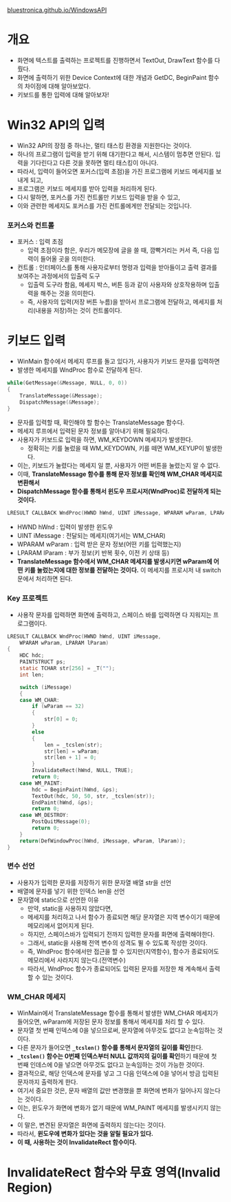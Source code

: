 [bluestronica.github.io/WindowsAPI](https://bluestronica.github.io/WindowsAPI)

# 개요
- 화면에 텍스트를 출력하는 프로젝트를 진행하면서 TextOut, DrawText 함수를 다뤘다.
- 화면에 출력하기 위한 Device Context에 대한 개념과 GetDC, BeginPaint 함수의 차이점에 대해 알아보았다.
- 키보드를 통한 입력에 대해 알아보자!

# Win32 API의 입력
- Win32 API의 장점 중 하나는, 멀티 태스킹 환경을 지원한다는 것이다. 
- 하나의 프로그램이 입력을 받기 위해 대기한다고 해서, 시스템이 멈추면 안된다. 입력을 기다린다고 다른 것을 못하면 멀티 태스킹이 아니다. 
- 따라서, 입력이 들어오면 포커스(입력 초점)을 가진 프로그램에 키보드 메세지를 보내게 되고, 
- 프로그램은 키보드 메세지를 받아 입력을 처리하게 된다. 
- 다시 말하면, 포커스를 가진 컨트롤만 키보드 입력을 받을 수 있고, 
- 이와 관련한 메세지도 포커스를 가진 컨트롤에게만 전달되는 것입니다.

### 포커스와 컨트롤
- 포커스 : 입력 초점
  - 입력 초점이라 함은, 우리가 메모장에 글을 쓸 때, 깜빡거리는 커서 즉, 다음 입력이 들어올 곳을 의미한다.
- 컨트롤 : 인터페이스를 통해 사용자로부터 명령과 입력을 받아들이고 출력 결과를 보여주는 과정에서의 입출력 도구 
  - 입출력 도구라 함음, 메세지 박스, 버튼 등과 같이 사용자와 상호작용하며 입출력을 해주는 것을 의미한다.
  - 즉, 사용자의 입력(저장 버튼 누름)을 받아서 프로그램에 전달하고, 메세지를 처리(내용을 저장)하는 것이 컨트롤이다.
  
# 키보드 입력
- WinMain 함수에서 메세지 루프를 돌고 있다가, 사용자가 키보드 문자를 입력하면
- 발생한 메세지를 WndProc 함수로 전달하게 된다.
```c
while(GetMessage(&Message, NULL, 0, 0))
{
	TranslateMessage(&Message);
	DispatchMessage(&Message);
}
```
- 문자를 입력할 때, 확인해야 할 함수는 TranslateMessage 함수다.
- 메세지 루프에서 입력된 문자 정보를 알아내기 위해 필요하다.
- 사용자가 키보드로 입력을 하면, WM_KEYDOWN 메세지가 발생한다.
  - 정확히는 키를 눌렀을 때 WM_KEYDOWN, 키를 떼면 WM_KEYUP이 발생한다.
- 이는, 키보드가 눌렸다는 메세지 일 뿐, 사용자가 어떤 버튼을 눌렸는지 알 수 없다.
- 이때, **TranslateMessage 함수를 통해 문자 정보를 확인해 WM_CHAR 메세지로 변환해서**
- **DispatchMessage 함수를 통해서 윈도우 프로시저(WndProc)로 전달하게 되는 것이다.**
```C
LRESULT CALLBACK WndProc(HWND hWnd, UINT iMessage, WPARAM wParam, LPARAM lParam)
```
- HWND hWnd : 입력이 발생한 윈도우
- UINT iMessage : 전달되는 메세지(여기서는 WM_CHAR)
- WPARAM wParam : 입력 받은 문자 정보(어떤 키를 입력했는지)
- LPARAM lParam : 부가 정보(키 반복 횟수, 이전 키 상태 등)
- **TranslateMessage 함수에서 WM_CHAR 메세지를 발생시키면 wParam에 어떤 키를 눌렀는지에 대한 정보를 전달하는 것이다.** 이 메세지를 프로시저 내 switch문에서 처리하면 된다.

### Key 프로젝트
- 사용작 문자를 입력하면 화면에 출력하고, 스페이스 바를 입력하면 다 지워지는 프로그램이다.
```c
LRESULT CALLBACK WndProc(HWND hWnd, UINT iMessage, 
  	WPARAM wParam, LPARAM lParam)
{
	HDC hdc;
	PAINTSTRUCT ps;
	static TCHAR str[256] = _T("");
	int len;

	switch (iMessage)
	{
	case WM_CHAR:
		if (wParam == 32)
		{
			str[0] = 0;
		}
		else
		{
			len = _tcslen(str);
			str[len] = wParam;
			str[len + 1] = 0;
		}
		InvalidateRect(hWnd, NULL, TRUE);
		return 0;
	case WM_PAINT:
		hdc = BeginPaint(hWnd, &ps);
		TextOut(hdc, 50, 50, str, _tcslen(str));
		EndPaint(hWnd, &ps);
		return 0;
	case WM_DESTROY:
		PostQuitMessage(0);
		return 0;
	}
	return(DefWindowProc(hWnd, iMessage, wParam, lParam));
}
```

### 변수 선언
- 사용자가 입력한 문자를 저장하기 위한 문자열 배열 str을 선언
- 배열에 문자를 넣기 위한 인덱스 len을 선언
- 문자열에 static으로 선언한 이유
  - 만약, static을 사용하지 않았다면,
  - 메세지를 처리하고 나서 함수가 종료되면 해당 문자열은 지역 변수이기 때문에 메모리에서 없어지게 된다.
  - 하지만, 스페이스바가 입력되기 전까지 입력한 문자를 화면에 출력해야한다.
  - 그래서, static을 사용해 전역 변수의 성격도 뛸 수 있도록 작성한 것이다.
  - 즉, WndProc 함수에서만 접근을 할 수 있지만(지역함수), 함수가 종료되어도 메모리에서 사라지지 않는다.(전역변수)
  - 따라서, WndProc 함수가 종료되어도 입력된 문자를 저장한 채 계속해서 출력할 수 있는 것이다.

### WM_CHAR 메세지
- WinMain에서 TranslateMessage 함수를 통해서 발생한 WM_CHAR 메세지가 들어오면, wParam에 저장된 문자 정보를 통해서 메세지를 처리 할 수 있다. 
- 문자열 첫 번째 인덱스에 0을 넣으므로써, 문자열에 아무것도 없다고 눈속임하는 것이다.
- 다른 문자가 들어오면 **`_tcslen()` 함수를 통해서 문자열의 길이를 확인**한다.
- **`_tcslen()` 함수는 0번째 인덱스부터 NULL 값까지의 길이를 확인**하기 때문에 첫 번째 인데스에 0을 넣으면 아무것도 없다고 눈속임하는 것이 가능한 것이다. 
- 결과적으로, 해당 인덱스에 문자를 넣고 그 다음 인덱스에 0을 넣어서 방금 입력된 문자까지 출력하게 한다.
- 여기서 중요한 것은, 문자 배열의 값만 변경했을 뿐 화면에 변화가 일어나지 않는다는 것이다.
- 이는, 윈도우가 화면에 변화가 없기 때문에 WM_PAINT 메세지를 발생시키지 않는다.
- 이 말은, 변견된 문자열은 화면에 출력하지 않는다는 것이다.
- 따라서, **윈도우에 변화가 있다는 것을 알릴 필요가 있다.**
- **이 때, 사용하는 것이 InvalidateRect 함수이다.**

# InvalidateRect 함수와 무효 영역(Invalid Region)




















